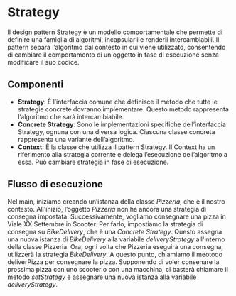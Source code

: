 # Strategy
Il design pattern Strategy è un modello comportamentale che permette di definire una famiglia di algoritmi, incapsularli e renderli intercambiabili. Il pattern separa l’algoritmo dal contesto in cui viene utilizzato, consentendo di cambiare il comportamento di un oggetto in fase di esecuzione senza modificare il suo codice.
## Componenti
- **Strategy**: È l’interfaccia comune che definisce il metodo che tutte le strategie concrete dovranno implementare. Questo metodo rappresenta l’algoritmo che sarà intercambiabile.
- **Concrete Strategy**: Sono le implementazioni specifiche dell’interfaccia Strategy, ognuna con una diversa logica. Ciascuna classe concreta rappresenta una variante dell’algoritmo.
- **Context**: È la classe che utilizza il pattern Strategy. Il Context ha un riferimento alla strategia corrente e delega l’esecuzione dell’algoritmo a essa. Può cambiare strategia in fase di esecuzione.
## Flusso di esecuzione
Nel main, iniziamo creando un’istanza della classe _Pizzeria_, che è il nostro contesto. All'inizio, l’oggetto _Pizzeria_ non ha ancora una strategia di consegna impostata.
Successivamente, vogliamo consegnare una pizza in Viale XX Settembre in Scooter. Per farlo, impostiamo la strategia di consegna su _BikeDelivery_, che è una _Concrete Strategy_. Questo assegna una nuova istanza di _BikeDelivery_ alla variabile _deliveryStrategy_ all'interno della classe Pizzeria. Ora, ogni volta che Pizzeria eseguirà una consegna, utilizzerà la strategia _BikeDelivery_.
A questo punto, chiamiamo il meotodo deliverPizza per consegnare la pizza. 
Supponendo di voler consenare la prossima pizza con uno scooter o con una macchina, ci basterà chiamare il metodo _setStrategy_ e assegnare una nuova istanza alla variabile _deliveryStrategy_. 